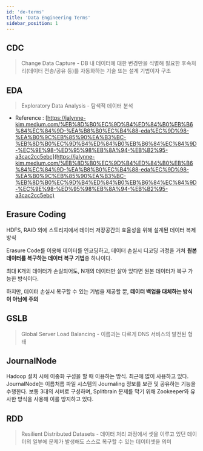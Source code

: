 ```yaml
---
id: 'de-terms'
title: 'Data Engineering Terms'
sidebar_position: 1
---
```


## CDC
> Change Data Capture - DB 내 데이터에 대한 변경만을 식별해 필요한 후속처리(데이터 전송/공유 등)를 자동화하는 기술 또는 설계 기법이자 구조


## EDA
> Exploratory Data Analysis - 탐색적 데이터 분석

* Reference : [https://jalynne-kim.medium.com/%EB%8D%B0%EC%9D%B4%ED%84%B0%EB%B6%84%EC%84%9D-%EA%B8%B0%EC%B4%88-eda%EC%9D%98-%EA%B0%9C%EB%85%90%EA%B3%BC-%EB%8D%B0%EC%9D%B4%ED%84%B0%EB%B6%84%EC%84%9D-%EC%9E%98-%ED%95%98%EB%8A%94-%EB%B2%95-a3cac2cc5ebc](https://jalynne-kim.medium.com/%EB%8D%B0%EC%9D%B4%ED%84%B0%EB%B6%84%EC%84%9D-%EA%B8%B0%EC%B4%88-eda%EC%9D%98-%EA%B0%9C%EB%85%90%EA%B3%BC-%EB%8D%B0%EC%9D%B4%ED%84%B0%EB%B6%84%EC%84%9D-%EC%9E%98-%ED%95%98%EB%8A%94-%EB%B2%95-a3cac2cc5ebc)

## Erasure Coding

HDFS, RAID 외에 스토리지에서 데이터 저장공간의 효율성을 위해 설계된 데이터 복제 방식

Erasure Code를 이용해 데이터를 인코딩하고, 데이터 손실시 디코딩 과정을 거쳐 **원본 데이터를 복구하는 데이터 복구 기법**중 하나이다. 

최대 K개의 데이터가 손실되어도, N개의 데이터만 살아 있다면 원본 데이터가 복구 가능한 방식이다.

하지만, 데이터 손실시 복구할 수 있는 기법을 제공할 뿐, **데이터 백업을 대체하는 방식이 아님에 주의**

## GSLB
> Global Server Load Balancing - 이름과는 다르게 DNS 서비스의 발전된 형태 

## JournalNode
Hadoop 설치 시에 이중화 구성을 할 때 이용하는 방식. 최근에 많이 사용하고 있다. JournalNode는 이름처름 파일 시스템의 Journaling 정보를 보관 및 공유하는 기능을 수행한다. 보통 3대의 서버로 구성하며, Splitbrain 문제를 막기 위해 Zookeeper와 유사한 방식을 사용해 이를 방지하고 있다. 

## RDD
> Resilient Distributed Datasets - 데이터 처리 과정에서 셋을 이루고 있던 데이터의 일부에 문제가 발생해도 스스로 복구할 수 있는 데이터셋을 의미